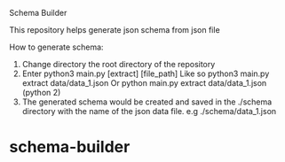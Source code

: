 Schema Builder

This repository helps generate json schema from json file

How to generate schema:
1. Change directory the root directory of the repository
2. Enter python3 main.py [extract] [file_path]
Like so python3 main.py extract data/data_1.json
Or python main.py extract data/data_1.json (python 2)
3. The generated schema would be created and saved in the ./schema directory with the name of the json data file. e.g ./schema/data_1.json
# schema-builder
